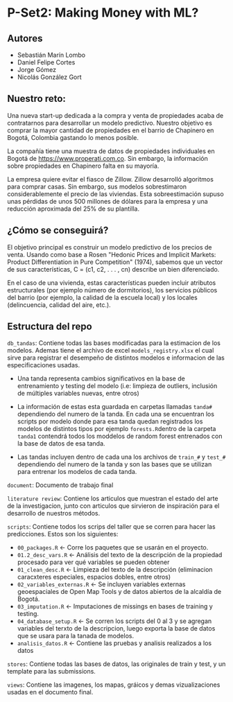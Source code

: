 # P-Set2: Making Money with ML?

## Autores

- Sebastián Marín Lombo
- Daniel Felipe Cortes
- Jorge Gómez
- Nicolás González Gort

## Nuestro reto:
Una nueva start-up dedicada a la compra y venta de propiedades acaba de contratarnos para desarrollar un modelo predictivo. Nuestro objetivo es comprar la mayor cantidad de propiedades en el barrio de Chapinero en Bogotá, Colombia gastando lo menos posible.

La compañía tiene una muestra de datos de propiedades individuales en Bogotá de https://www.properati.com.co. Sin embargo, la información sobre propiedades en Chapinero falta en su mayoría.

La empresa quiere evitar el fiasco de Zillow. Zillow desarrolló algoritmos para comprar casas. Sin embargo, sus modelos sobrestimaron considerablemente el precio de las viviendas. Esta sobreestimación supuso unas pérdidas de unos 500 millones de dólares para la empresa y una reducción aproximada del 25% de su plantilla.

## ¿Cómo se conseguirá?
El objetivo principal es construir un modelo predictivo de los precios de venta. Usando como base a Rosen "Hedonic Prices and Implicit Markets: Product Differentiation in Pure Competition" (1974), sabemos que un vector de sus características, C = (c1, c2, . . . , cn) describe un bien diferenciado.

En el caso de una vivienda, estas características pueden incluir atributos estructurales (por ejemplo número de dormitorios), los servicios públicos del barrio (por ejemplo, la calidad de la escuela local) y los locales (delincuencia, calidad del aire, etc.). 

## Estructura del repo

`db_tandas`:
Contiene todas las bases modificadas para la estimacion de los modelos.
Ademas tiene el archivo de excel `models_registry.xlsx` el cual sirve para registrar el desempeño de distintos modelos e informacion de las especificaciones usadas. 

  - Una tanda representa cambios significativos en la base de entrenamiento y testing del modelo (i.e: limpieza de outliers, inclusión de múltiples variables nuevas, entre otros)
  
  - La información de estas esta guardada en carpetas llamadas `tanda#` dependiendo del numero de la tanda. En cada una se encuentran los scripts por modelo donde para esa tanda quedan registrados los modelos de distintos tipos por ejemplo `forests.R`dentro de la carpeta `tanda1` contendrá todos los moddelos de random forest entrenados con la base de datos de esa tanda.
  
  - Las tandas incluyen dentro de cada una los archivos de `train_#` y `test_#` dependiendo del numero de la tanda y son las bases que se utilizan para entrenar los modelos de cada tanda. 

`document`:
Documento de trabajo final


`literature review`:
Contiene los articulos que muestran el estado del arte de la investigacion, junto con articulos que sirvieron de inspiración para el desarrollo de nuestros métodos.


`scripts`:
Contiene todos los scrips del taller que se corren para hacer las predicciones. Estos son los siguientes: 
- `00_packages.R` <- Corre los paquetes que se usarán en el proyecto.
- `01.2_desc_vars.R` <- Análisis del texto de la descripción de la propiedad procesado para ver qué variables se pueden obtener
- `01_clean_desc.R` <- Limpieza del texto de la descripción (eliminacion caracxteres especiales, espacios dobles, entre otros)
- `02_variables_externas.R` <- Se incluyen variables externas geoespaciales de Open Map Tools y de datos abiertos de la alcaldía de Bogotá. 
- `03_imputation.R` <- Imputaciones de missings en bases de training y testing.
- `04_database_setup.R` <- Se corren los scripts del 0 al 3 y se agregan variables del terxto de la descripcion, luego exporta la base de datos que se usara para la tanada de modelos.
- `analisis_datos.R` <- Contiene las pruebas y analisis realizados a los datos

`stores`:
Contiene todas las bases de datos, las originales de train y test, y un template para las submissions.

`views`:
Contiene las imagenes, los mapas, gráicos y demas vizualizaciones usadas en el documento final. 
